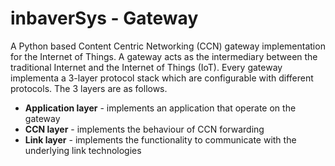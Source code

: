 # inbaverSys - Gateway

A Python based Content Centric Networking (CCN) gateway implementation for the Internet of Things. A
gateway acts as the intermediary between the traditional Internet and the Internet of Things (IoT). Every
gateway implementa a 3-layer protocol stack which are configurable with different protocols.
The 3 layers are as follows.

- **Application layer** - implements an application that operate on the gateway
- **CCN layer** - implements the behaviour of CCN forwarding
- **Link layer** - implements the functionality to communicate with the underlying link technologies



